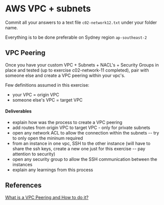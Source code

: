 # AWS VPC + subnets

Commit all your answers to a text file `c02-network12.txt` under your folder name.

Everything is to be done preferable on Sydney region `ap-southeast-2`

## VPC Peering

Once you have your custom VPC + Subnets + NACL's + Security Groups in place and tested (up to exercise c02-network-11 completed), pair with someone else and create a VPC peering within your vpc's.

Few definitions assumed in this exercise:

- your VPC = origin VPC
- someone else's VPC = target VPC

#### Deliverables

- explain how was the process to create a VPC peering
- add routes from origin VPC to target VPC - only for private subnets
- open any network ACL to allow the connection within the subnets -- try to only open the mininum required
- from an instance in one vpc, SSH to the other instance (will have to share the ssh keys, create a new one just for this exercise -- pay attention to security)
- open any security group to allow the SSH communication between the instances
- explain any learnings from this process

## References

[What is a VPC Peering and How to do it?](https://docs.aws.amazon.com/vpc/latest/peering/what-is-vpc-peering.html)
